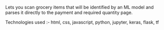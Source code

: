 Lets you scan grocery items that will be identified by an ML model and parses it directly to the payment and required quantity page.

Technologies used :- html, css, javascript, python, jupyter, keras, flask, tf
